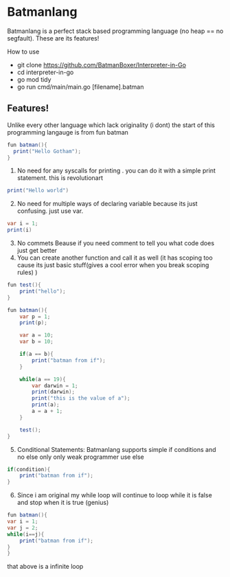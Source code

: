 # Batmanlang

Batmanlang is a perfect stack based programming language (no heap == no segfault). These are its features!<br>

How to use
- git clone https://github.com/BatmanBoxer/Interpreter-in-Go
- cd interpreter-in-go
- go mod tidy
- go run cmd/main/main.go [filename].batman
  
## Features!
Unlike every other language which lack originality (i dont) the start of this programming langauge is from fun batman

```java
fun batman(){
  print("Hello Gotham");
}
```

1) No need for any syscalls for printing . you can do it with a simple print statement. this is revolutionart

```java
print("Hello world")
```

2) No need for multiple ways of declaring variable because its just confusing. just use var.

```java
var i = 1;
print(i)
```

3) No commets Beause if you need comment to tell you what code does just get better
4) You can create another function and call it as well (it has scoping too cause its just basic stuff(gives a cool error when you break scoping rules) )

```java
fun test(){
    print("hello");
}

fun batman(){
    var p = 1;
    print(p);

    var a = 10;
    var b = 10;

    if(a == b){
        print("batman from if");
    }

    while(a == 19){
        var darwin = 1;
        print(darwin);
        print("this is the value of a");
        print(a);
        a = a + 1;
    }

    test();
}

```
5) Conditional Statements: Batmanlang supports simple if conditions and no else only only weak programmer use else
   
  ```java
if(condition){
      print("batman from if");
}
```

6) Since i am original my while loop will continue to loop while it is false and stop when it is true (genius)
  ```java
fun batman(){
var i = 1;
var j = 2;
while(i==j){
      print("batman from if");
  }
}
```
that above is a infinite loop

